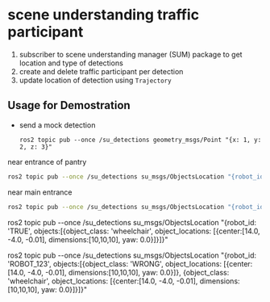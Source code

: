 # scene understanding traffic participant

1. subscriber to scene understanding manager (SUM) package to get location and type of detections
2. create and delete traffic participant per detection
3. update location of detection using `Trajectory` 

## Usage for Demostration

* send a mock detection 
  
  `ros2 topic pub --once /su_detections geometry_msgs/Point "{x: 1, y: 2, z: 3}"`

near entrance of pantry

```bash
ros2 topic pub --once /su_detections su_msgs/ObjectsLocation "{robot_id: 'ROBOT_123', objects:[{object_class: 'cone', object_locations: [{center:[16.4, -6.89, -0.01], dimensions:[10,10,10], yaw: 0.0}]}]}"
```

near main entrance

```bash
ros2 topic pub --once /su_detections su_msgs/ObjectsLocation "{robot_id: 'ROBOT_123', objects:[{object_class: 'cone', object_locations: [{center:[14.0, -4.0, -0.01], dimensions:[10,10,10], yaw: 0.0}]}]}"
```

ros2 topic pub --once /su_detections su_msgs/ObjectsLocation "{robot_id: 'TRUE', objects:[{object_class: 'wheelchair', object_locations: [{center:[14.0, -4.0, -0.01], dimensions:[10,10,10], yaw: 0.0}]}]}"



ros2 topic pub --once /su_detections su_msgs/ObjectsLocation "{robot_id: 'ROBOT_123', objects:[{object_class: 'WRONG', object_locations: [{center:[14.0, -4.0, -0.01], dimensions:[10,10,10], yaw: 0.0}]}, {object_class: 'wheelchair', object_locations: [{center:[14.0, -4.0, -0.01], dimensions:[10,10,10], yaw: 0.0}]}]}"